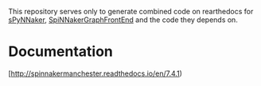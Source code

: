 This repository serves only to generate combined code on rearthedocs for [sPyNNaker](https://github.com/SpiNNakerManchester/sPyNNaker), [SpiNNakerGraphFrontEnd](https://github.com/SpiNNakerManchester/SpiNNakerGraphFrontEnd) and the code they depends on.
 
Documentation
=============
[http://spinnakermanchester.readthedocs.io/en/7.4.1)
